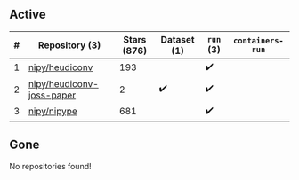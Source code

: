 ## Active
| # | Repository (3) | Stars (876) | Dataset (1) | `run` (3) | `containers-run` |
| --- | --- | --- | --- | --- | --- |
| 1 | [nipy/heudiconv](https://github.com/nipy/heudiconv) | 193 |  | :heavy_check_mark: |  |
| 2 | [nipy/heudiconv-joss-paper](https://github.com/nipy/heudiconv-joss-paper) | 2 | :heavy_check_mark: | :heavy_check_mark: |  |
| 3 | [nipy/nipype](https://github.com/nipy/nipype) | 681 |  | :heavy_check_mark: |  |

## Gone
No repositories found!

